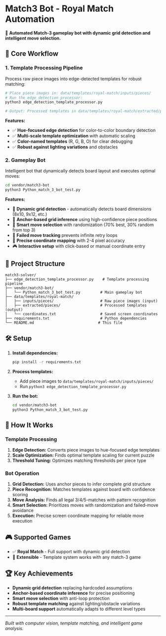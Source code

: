 # Match3 Bot - Royal Match Automation

🎯 **Automated Match-3 gameplay bot with dynamic grid detection and intelligent move selection.**

## 🚀 Core Workflow

### 1. Template Processing Pipeline
Process raw piece images into edge-detected templates for robust matching:

```bash
# Place piece images in: data/templates/royal-match/inputs/pieces/
# Run the edge detection processor:
python3 edge_detection_template_processor.py

# Output: Processed templates in data/templates/royal-match/extracted/pieces/
```

**Features:**
- ✅ **Hue-focused edge detection** for color-to-color boundary detection
- ✅ **Multi-scale template optimization** with automatic scaling
- ✅ **Color-named templates** (R, G, B, O) for clear debugging
- ✅ **Robust against lighting variations** and obstacles

### 2. Gameplay Bot
Intelligent bot that dynamically detects board layout and executes optimal moves:

```bash
cd vendor/match3-bot
python3 Python_match_3_bot_test.py
```

**Features:**
- 🎯 **Dynamic grid detection** - automatically detects board dimensions (8x10, 9x12, etc.)
- 🧮 **Anchor-based grid inference** using high-confidence piece positions
- 🎲 **Smart move selection** with randomization (70% best, 30% random from top 3)
- 🚫 **Failed move tracking** prevents infinite retry loops
- 📍 **Precise coordinate mapping** with 2-4 pixel accuracy
- 🎮 **Interactive setup** with click-based or manual coordinate entry

## 📁 Project Structure

```
match3-solver/
├── edge_detection_template_processor.py    # Template processing pipeline
├── vendor/match3-bot/
│   └── Python_match_3_bot_test.py         # Main gameplay bot
├── data/templates/royal-match/
│   ├── inputs/pieces/                     # Raw piece images (input)
│   ├── extracted/pieces/                  # Processed templates (output)
│   └── coordinates.txt                    # Saved screen coordinates
├── requirements.txt                       # Python dependencies
└── README.md                             # This file
```

## 🛠️ Setup

1. **Install dependencies:**
   ```bash
   pip install -r requirements.txt
   ```

2. **Process templates:**
   - Add piece images to `data/templates/royal-match/inputs/pieces/`
   - Run `python3 edge_detection_template_processor.py`

3. **Run the bot:**
   ```bash
   cd vendor/match3-bot
   python3 Python_match_3_bot_test.py
   ```

## 🎯 How It Works

### Template Processing
1. **Edge Detection:** Converts piece images to hue-focused edge templates
2. **Scale Optimization:** Finds optimal template scaling for current puzzle
3. **Threshold Tuning:** Optimizes matching thresholds per piece type

### Bot Operation
1. **Grid Detection:** Uses anchor pieces to infer complete grid structure
2. **Piece Recognition:** Matches templates against board with confidence scoring
3. **Move Analysis:** Finds all legal 3/4/5-matches with pattern recognition
4. **Smart Selection:** Prioritizes moves with randomization and failed-move avoidance
5. **Execution:** Precise screen coordinate mapping for reliable move execution

## 🎮 Supported Games

- ✅ **Royal Match** - Full support with dynamic grid detection
- 🔧 **Extensible** - Template system works with any match-3 game

## 🏆 Key Achievements

- **Dynamic grid detection** replacing hardcoded assumptions
- **Anchor-based coordinate inference** for precise positioning  
- **Smart move selection** with anti-loop protection
- **Robust template matching** against lighting/obstacle variations
- **Multi-board support** automatically adapts to different level types

---

*Built with computer vision, template matching, and intelligent game analysis.* 